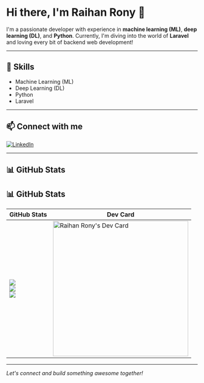 # Hi there, I'm Raihan Rony 👋

I'm a passionate developer with experience in **machine learning (ML)**, **deep learning (DL)**, and **Python**. Currently, I'm diving into the world of **Laravel** and loving every bit of backend web development!

---

## 🚀 Skills

- Machine Learning (ML)
- Deep Learning (DL)
- Python
- Laravel

---

## 📫 Connect with me

[![LinkedIn](https://img.shields.io/badge/LinkedIn-blue?logo=linkedin&logoColor=white)](https://www.linkedin.com/in/raihan-rony-a461121a1/)

---

## 📊 GitHub Stats
## 📊 GitHub Stats

| GitHub Stats | Dev Card |
|--------------|----------|
| <img src="http://github-profile-summary-cards.vercel.app/api/cards/profile-details?username=Moskov-1&theme=github_dark" /><br><img src="http://github-profile-summary-cards.vercel.app/api/cards/repos-per-language?username=Moskov-1&theme=vision_friendly_dark" /><br><img src="http://github-profile-summary-cards.vercel.app/api/cards/repos-per-language?username=Moskov-1&theme=vision_friendly_dark" /> | <a href="https://app.daily.dev/raihanrony"><img src="https://api.daily.dev/devcards/v2/xHBhGR79V0wUsLNPuGF9f.png?type=default&r=7s9" width="356" alt="Raihan Rony's Dev Card"/></a> |

---

*Let's connect and build something awesome together!*
